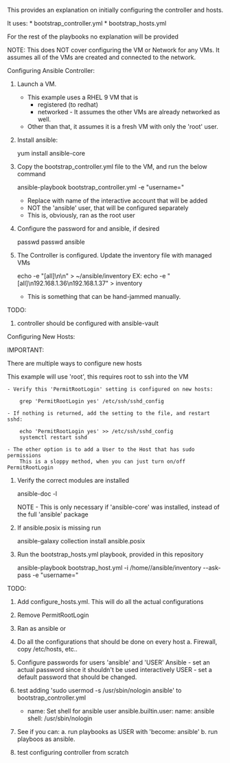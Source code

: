 
This provides an explanation on initially configuring the controller and hosts.

It uses:
    * bootstrap_controller.yml
    * bootstrap_hosts.yml

For the rest of the playbooks no explanation will be provided 

NOTE:   This does NOT cover configuring the VM or Network for any VMs.
        It assumes all of the VMs are created and connected to the network.

Configuring Ansible Controller:

1. Launch a VM.
    - This example uses a RHEL 9 VM that is
        * registered (to redhat)
        * networked - It assumes the other VMs are already networked as well.
    - Other than that, it assumes it is a fresh VM with only the 'root' user.

2. Install ansible:

    yum install ansible-core

3. Copy the bootstrap_controller.yml file to the VM, and run the below command

    ansible-playbook bootstrap_controller.yml -e "username=<USER>"

    - Replace <USER> with name of the interactive account that will be added
    - NOT the 'ansible' user, that will be configured separately
    - This is, obviously, ran as the root user

4. Configure the password for <USER> and ansible, if desired

    passwd <USER>
    passwd ansible

6. The Controller is configured. Update the inventory file with managed VMs

    echo -e "[all]\n<IP>\n<IP>" > ~/ansible/inventory
    EX: echo -e "[all]\n192.168.1.36\n192.168.1.37" > inventory

    - This is something that can be hand-jammed manually.

TODO:

1. controller should be configured with ansible-vault


Configuring New Hosts:

IMPORTANT:

There are multiple ways to configure new hosts

This example will use 'root', this requires root to ssh into the VM

    - Verify this 'PermitRootLogin' setting is configured on new hosts:
      
        grep 'PermitRootLogin yes' /etc/ssh/sshd_config
    
    - If nothing is returned, add the setting to the file, and restart sshd:

        echo 'PermitRootLogin yes' >> /etc/ssh/sshd_config
        systemctl restart sshd

    - The other option is to add a User to the Host that has sudo permissions
        This is a sloppy method, when you can just turn on/off PermitRootLogin

1. Verify the correct modules are installed

    ansible-doc -l

    NOTE - This is only necessary if 'ansible-core' was installed, instead of the full 'ansible' package

2. If ansible.posix is missing run

     ansible-galaxy collection install ansible.posix

3. Run the bootstrap_hosts.yml playbook, provided in this repository

    ansible-playbook bootstrap_host.yml -i /home/<USER>/ansible/inventory --ask-pass -e "username=<USER>"

TODO:

 1. Add configure_hosts.yml. This will do all the actual configurations
 2. Remove PermitRootLogin
 3. Ran as ansible or <USER>
 4. Do all the configurations that should be done on every host
     a. Firewall, copy /etc/hosts, etc..
 5. Configure passwords for users 'ansible' and 'USER'
    Ansible - set an actual password since it shouldn't be used interactively
    USER - set a default password that should be changed.

 6. test adding 'sudo usermod -s /usr/sbin/nologin ansible' to bootstrap_controller.yml

    - name: Set shell for ansible user
      ansible.builtin.user:
        name: ansible
        shell: /usr/sbin/nologin

 7. See if you can:
    a. run playbooks as USER with 'become: ansible'
    b. run playboos as ansible.

 8. test configuring controller from scratch